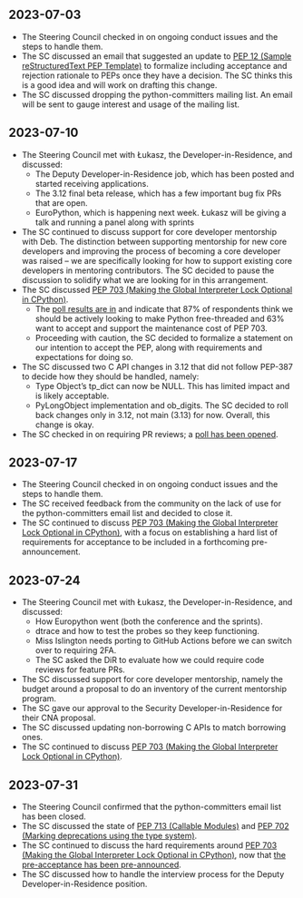## 2023-07-03

- The Steering Council checked in on ongoing conduct issues and the steps to handle them.
- The SC discussed an email that suggested an update to [PEP 12 (Sample reStructuredText PEP Template)](https://peps.python.org/pep-0012/) to formalize including acceptance and rejection rationale to PEPs once they have a decision. The SC thinks this is a good idea and will work on drafting this change.
- The SC discussed dropping the python-committers mailing list. An email will be sent to gauge interest and usage of the mailing list.

## 2023-07-10

- The Steering Council met with Łukasz, the Developer-in-Residence, and discussed:
  - The Deputy Developer-in-Residence job, which has been posted and started receiving applications.
  - The 3.12 final beta release, which has a few important bug fix PRs that are open.
  - EuroPython, which is happening next week. Łukasz will be giving a talk and running a panel along with sprints
- The SC continued to discuss support for core developer mentorship with Deb. The distinction between supporting mentorship for new core developers and improving the process of becoming a core developer was raised – we are specifically looking for how to support existing core developers in mentoring contributors. The SC decided to pause the discussion to solidify what we are looking for in this arrangement.
- The SC discussed [PEP 703 (Making the Global Interpreter Lock Optional in CPython)](https://peps.python.org/pep-0703/).
  - The [poll results are in](https://www.notion.so/Weekly-Meeting-Notes-1715f30c2d3d4b8699adb5778e83d695?pvs=21) and indicate that 87% of respondents think we should be actively looking to make Python free-threaded and 63% want to accept and support the maintenance cost of PEP 703.
  - Proceeding with caution, the SC decided to formalize a statement on our intention to accept the PEP, along with requirements and expectations for doing so.
- The SC discussed two C API changes in 3.12 that did not follow PEP-387 to decide how they should be handled, namely:
  - Type Object’s tp_dict can now be NULL. This has limited impact and is likely acceptable.
  - PyLongObject implementation and ob_digits. The SC decided to roll back changes only in 3.12, not main (3.13) for now. Overall, this change is okay.
- The SC checked in on requiring PR reviews; a [poll has been opened](https://discuss.python.org/t/sc-poll-should-we-require-reviews-to-merge-all-prs/29410).

## 2023-07-17

- The Steering Council checked in on ongoing conduct issues and the steps to handle them.
- The SC received feedback from the community on the lack of use for the python-committers email list and decided to close it.
- The SC continued to discuss [PEP 703 (Making the Global Interpreter Lock Optional in CPython)](https://peps.python.org/pep-0703/), with a focus on establishing a hard list of requirements for acceptance to be included in a forthcoming pre-announcement.

## 2023-07-24

- The Steering Council met with Łukasz, the Developer-in-Residence, and discussed:
  - How Europython went (both the conference and the sprints).
  - dtrace and how to test the probes so they keep functioning.
  - Miss Islington needs porting to GitHub Actions before we can switch over to requiring 2FA.
  - The SC asked the DiR to evaluate how we could require code reviews for feature PRs.
- The SC discussed support for core developer mentorship, namely the budget around a proposal to do an inventory of the current mentorship program.
- The SC gave our approval to the Security Developer-in-Residence for their CNA proposal.
- The SC discussed updating non-borrowing C APIs to match borrowing ones.
- The SC continued to discuss [PEP 703 (Making the Global Interpreter Lock Optional in CPython)](https://peps.python.org/pep-0703/).

## 2023-07-31

- The Steering Council confirmed that the python-committers email list has been closed.
- The SC discussed the state of [PEP 713 (Callable Modules)](https://peps.python.org/pep-0713/) and [PEP 702 (Marking deprecations using the type system)](https://peps.python.org/pep-0702/).
- The SC continued to discuss the hard requirements around [PEP 703 (Making the Global Interpreter Lock Optional in CPython)](https://peps.python.org/pep-0703/), now that [the pre-acceptance has been pre-announced](https://discuss.python.org/t/a-steering-council-notice-about-pep-703-making-the-global-interpreter-lock-optional-in-cpython/30474).
- The SC discussed how to handle the interview process for the Deputy Developer-in-Residence position.
